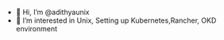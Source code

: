 - 👋 Hi, I’m @adithyaunix
- 👀 I’m interested in Unix, Setting up Kubernetes,Rancher, OKD environment

<!---
adithyaunix/adithyaunix is a ✨ special ✨ repository because its `README.md` (this file) appears on your GitHub profile.
You can click the Preview link to take a look at your changes.
--->
